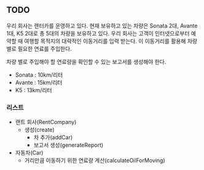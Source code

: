 ## TODO

우리 회사는 렌터카를 운영하고 있다.
현재 보유하고 있는 차량은 Sonata 2대, Avante 1대, K5 2대로 총 5대의 차량을 보유하고 있다.
우리 회사는 고객이 인터넷으로부터 예약할 때 여행할 목적지의 대략적인 이동거리를 입력 받는다.
이 이동거리를 활용해 차량 별로 필요한 연료를 주입한다.

차량 별로 주입해야 할 연료량을 확인할 수 있는 보고서를 생성해야 한다.

* Sonata : 10km/리터
* Avante : 15km/리터
* K5 : 13km/리터

### 리스트

- 랜트 회사(RentCompany)
  - 생성(create)
    - 차 추가(addCar)
    - 보고서 생성(generateReport)
- 자동차(Car)
  - 거리만큼 이동하기 위한 연료량 계산(calculateOilForMoving)


